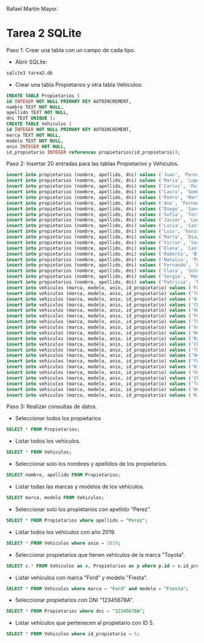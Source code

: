 Rafael Martín Mayor.

# Tarea 2 SQLite

Paso 1: Crear una tabla con un campo de cada tipo.

 - Abrir SQLite:

```sql
sqlite3 tarea2.db
```

- Crear una tabla Propietarios y otra tabla Vehiculos:

```sql
CREATE TABLE Propietarios (
id INTEGER NOT NULL PRIMARY KEY AUTOINCREMENT,
nombre TEXT NOT NULL,
apellido TEXT NOT NULL,
dni TEXT UNIQUE );
CREATE TABLE Vehiculos (
id INTEGER NOT NULL PRIMARY KEY AUTOINCREMENT,
marca TEXT NOT NULL,
modelo TEXT NOT NULL,
anio INTEGER NOT NULL,
id_propietario INTEGER references propietarios(id_propietario));
```

Paso 2: Insertar 20 entradas para las tablas Propietarios y Vehiculos.

```sql
insert into propietarios (nombre, apellido, dni) values ('Juan', 'Perez', '12345678A');
insert into propietarios (nombre, apellido, dni) values ('Maria', 'Lopez', '87654321B');
insert into propietarios (nombre, apellido, dni) values ('Carlos', 'Ruiz', '11111111C');
insert into propietarios (nombre, apellido, dni) values ('Laura', 'Gomez', '22222222D');
insert into propietarios (nombre, apellido, dni) values ('Pedro', 'Martinez', '33333333E');
insert into propietarios (nombre, apellido, dni) values ('Ana', 'Fernandez', '44444444F');
insert into propietarios (nombre, apellido, dni) values ('Diego', 'Sanchez', '55555555G');
insert into propietarios (nombre, apellido, dni) values ('Sofia', 'Torrez', '66666666H');
insert into propietarios (nombre, apellido, dni) values ('Javier', 'Leon', '77777777I');
insert into propietarios (nombre, apellido, dni) values ('Lucia', 'Castillo', '88888888J');
insert into propietarios (nombre, apellido, dni) values ('Luis', 'Gonzalez', '99999999K');
insert into propietarios (nombre, apellido, dni) values ('Marta', 'Diaz', '10101010L');
insert into propietarios (nombre, apellido, dni) values ('Victor', 'Vargas', '11111112M');
insert into propietarios (nombre, apellido, dni) values ('Elena', 'Castro', '12121212N');
insert into propietarios (nombre, apellido, dni) values ('Roberto', 'Blanco', '13131313O');
insert into propietarios (nombre, apellido, dni) values ('Natalia', 'Paredes', '14141414P');
insert into propietarios (nombre, apellido, dni) values ('Fernando', 'Herrera', '15151515Q');
insert into propietarios (nombre, apellido, dni) values ('Clara', 'Soto', '16161616R');
insert into propietarios (nombre, apellido, dni) values ('Sergio', 'Mendoza', '17171717S');
insert into propietarios (nombre, apellido, dni) values ('Patricia', 'Navarro', '18181818T');
insert into vehiculos (marca, modelo, anio, id_propietario) values ('Ford', 'Fiesta', '2019', '1');
insert into vehiculos (marca, modelo, anio, id_propietario) values ('Toyota', 'Corolla', '2018', '2');
insert into vehiculos (marca, modelo, anio, id_propietario) values ('Nissan', 'Sentra', '2020', '3');
insert into vehiculos (marca, modelo, anio, id_propietario) values ('Chevrolet', 'Spark', '2017', '4');
insert into vehiculos (marca, modelo, anio, id_propietario) values ('Honda', 'Civic', '2016', '5');
insert into vehiculos (marca, modelo, anio, id_propietario) values ('Ford', 'Mustang', '2021', '6');
insert into vehiculos (marca, modelo, anio, id_propietario) values ('Toyota', 'RAV4', '2019', '7');
insert into vehiculos (marca, modelo, anio, id_propietario) values ('Volkswagen', 'Golf', '2020', '8');
insert into vehiculos (marca, modelo, anio, id_propietario) values ('Honda', 'CR-V', '2018', '9');
insert into vehiculos (marca, modelo, anio, id_propietario) values ('Nissan', 'Altima', '2017', '10');
insert into vehiculos (marca, modelo, anio, id_propietario) values ('Chevrolet', 'Malibu', '2019', '11');
insert into vehiculos (marca, modelo, anio, id_propietario) values ('Toyota', 'Camry', '2020', '12');
insert into vehiculos (marca, modelo, anio, id_propietario) values ('Honda', 'Accord', '2018', '13');
insert into vehiculos (marca, modelo, anio, id_propietario) values ('Ford', 'Explorer', '2021', '14');
insert into vehiculos (marca, modelo, anio, id_propietario) values ('Nissan', 'Rogue', '2017', '15');
insert into vehiculos (marca, modelo, anio, id_propietario) values ('Volkswagen', 'Jetta', '2019', '16');
insert into vehiculos (marca, modelo, anio, id_propietario) values ('Chevrolet', 'Equinox', '2018', '17');
insert into vehiculos (marca, modelo, anio, id_propietario) values ('Toyota', 'Highlander', '2020', '18');
insert into vehiculos (marca, modelo, anio, id_propietario) values ('Honda', 'Odyssey', '2016', '19');
insert into vehiculos (marca, modelo, anio, id_propietario) values ('Nissan', 'Murano', '2019', '20');
```

Paso 3: Realizar consultas de datos.

- Seleccionar todos los propietarios

```sql
SELECT * FROM Propietarios;
```

- Listar todos los vehículos.

```sql
SELECT * FROM Vehiculos;
```

- Seleccionar solo los nombres y apellidos de los propietarios.

```sql
SELECT nombre, apellido FROM Propietarios;
```

- Listar todas las marcas y modelos de los vehículos.

```sql
SELECT marca, modelo FROM Vehiculos;
```

- Seleccionar solo los propietarios con apellido "Perez".

```sql
SELECT * FROM Propietarios where apellido = "Perez";
```

- Listar todos los vehículos con año 2019.

```sql
SELECT * FROM Vehiculos where anio = 2019;
```

- Seleccionar propietarios que tienen vehículos de la marca "Toyota".

```sql
SELECT v.* FROM Vehiculos as v, Propietarios as p where p.id = v.id_propietario and v. marca = "Toyota";
```

- Listar vehículos con marca "Ford" y modelo "Fiesta".

```sql
SELECT * FROM Vehiculos where marca = "Ford" and modelo = "Fiesta";
```

- Seleccionar propietarios con DNI "12345678A".

```sql
SELECT * FROM Propietarios where dni = "12345678A";
```

- Listar vehículos que pertenecen al propietario con ID 5.

```sql
SELECT * FROM Vehiculos where id_propietario = 5;
```
